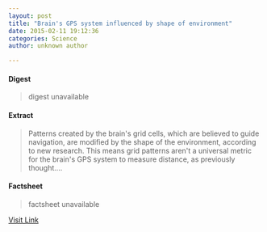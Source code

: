 ```yaml
---
layout: post
title: "Brain's GPS system influenced by shape of environment"
date: 2015-02-11 19:12:36
categories: Science
author: unknown author

---
```



#### Digest
>digest unavailable

#### Extract
>Patterns created by the brain's grid cells, which are believed to guide navigation, are modified by the shape of the environment, according to new research. This means grid patterns aren't a universal metric for the brain's GPS system to measure distance, as previously thought....

#### Factsheet
>factsheet unavailable

[Visit Link](http://feeds.sciencedaily.com/~r/sciencedaily/~3/EUjLX6lsiDg/150211141236.htm)


